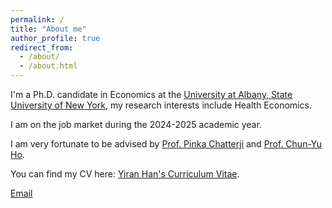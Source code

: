 ```yaml
---
permalink: /
title: "About me"
author_profile: true
redirect_from: 
  - /about/
  - /about.html
---
```



I'm a Ph.D. candidate in Economics at the [University at Albany, State University of New York](https://www.albany.edu/), my research interests include Health Economics.

I am on the job market during the 2024-2025 academic year.

I am very fortunate to be advised by [Prof. Pinka Chatterji](https://pinkachatterji.com/) and [Prof. Chun-Yu Ho](https://sites.google.com/site/chunyuho/). 

You can find my CV here: [Yiran Han's Curriculum Vitae](../assets/CV_Yiran_Han.pdf).

[Email](mailto:yhan7@albany.edu) 

